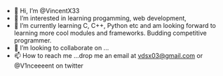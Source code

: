 - 👋 Hi, I’m @VincentX33
- 👀 I’m interested in learning progamming, web development, 
- 🌱 I’m currently learning C, C++, Python etc and am looking forward to learning more cool modules and frameworks. Budding competitive programmer.
- 💞️ I’m looking to collaborate on ...
- 📫 How to reach me ...drop me an email at vdsx03@gmail.com or @V1nceeeent on twitter 

<!---
VincentX33/VincentX33 is a ✨ special ✨ repository because its `README.md` (this file) appears on your GitHub profile.
You can click the Preview link to take a look at your changes.
--->
